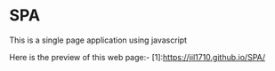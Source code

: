 # SPA
This is a single page application using javascript

Here is the preview of this web page:-
[1]:https://jil1710.github.io/SPA/
